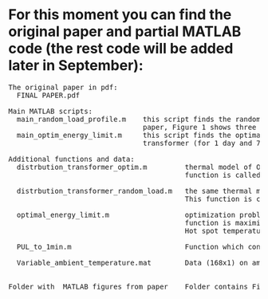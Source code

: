 # For this moment you can find the original paper and partial MATLAB code (the rest code will be added later in September): 
<pre>
The original paper in pdf:  
  FINAL PAPER.pdf

Main MATLAB scripts:
  main_random_load_profile.m    this script finds the random loading profile of transformer causing the normal ageing. In the 
                                paper, Figure 1 shows three random loading profiles generated with this script 
  main_optim_energy_limit.m     this script finds the optimal loading profile which maximizes the energy transfer through 
                                transformer (for 1 day and 7 days). In the paper these results are shown in Figure 4

Additional functions and data:  
  distrbution_transformer_optim.m         thermal model of ONAN distribution transformer in accordance with IEC 60076-7. This 
                                          function is called in optimal_energy_limit.m and in main_optim_energy_limit.m. 
  
  distrbution_transformer_random_load.m   the same thermal model of ONAN distribution transformer but with different outputs.
                                          This function is called in main_random_load_profile.m        
  
  optimal_energy_limit.m                  optimization problem formulated in MATLAB (Problem-based formulation). The objective 
                                          function is maximization of energy transfer through transformer. Constraints: 
                                          Hot spot temperature<=120 degC; Top-oil temperature<=105 degC and Ageing<=1 pu
  
  PUL_to_1min.m                           Function which converts hour data into 1-min resolution
  
  Variable_ambient_temperature.mat        Data (168x1) on ambient temperature during 1 week
  
  
Folder with  MATLAB figures from paper    Folder contains Figure 3, Figure 4 and Figure 8 from the paper

</pre>
